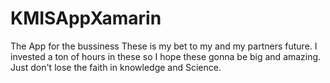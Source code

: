 # KMISAppXamarin
The App for the bussiness
These is my bet to my and my partners future. I invested a ton of hours in these so I hope these gonna be big and amazing.
Just don't lose the faith in knowledge and Science.
